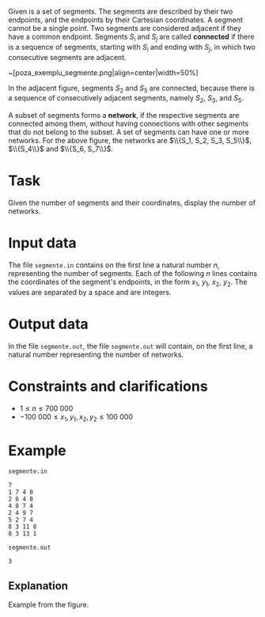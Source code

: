 
Given is a set of segments. The segments are described by their two endpoints, and the endpoints by their Cartesian coordinates. A segment cannot be a single point. Two segments are considered adjacent if they have a common endpoint. 
Segments $S_i$ and $S_j$ are called **connected** if there is a sequence of segments, starting with $S_i$ and ending with $S_j$, in which two consecutive segments are adjacent.

~[poza_exemplu_segmente.png|align=center|width=50%]

In the adjacent figure, segments $S_2$ and $S_5$ are connected, because there is a sequence of consecutively adjacent segments, namely $S_2$, $S_3$, and $S_5$.

A subset of segments forms a **network**, if the respective segments are connected among them, without having connections with other segments that do not belong to the subset. A set of segments can have one or more networks. For the above figure, the networks are $\\{S_1, S_2, S_3, S_5\\}$, $\\{S_4\\}$ and $\\{S_6, S_7\\}$.

# Task

Given the number of segments and their coordinates, display the number of networks.

# Input data

The file `segmente.in` contains on the first line a natural number $n$, representing the number of segments. Each of the following $n$ lines contains the coordinates of the segment's endpoints, in the form $x_1$, $y_1$, $x_2$, $y_2$. The values are separated by a space and are integers.

# Output data

In the file `segmente.out`, the file `segmente.out` will contain, on the first line, a natural number representing the number of networks.

# Constraints and clarifications

- $1 \leq n \leq 700\ 000$
- $-100\ 000 \leq x_1, y_1, x_2, y_2 \leq 100\ 000$

# Example

`segmente.in`
```
7
1 7 4 8 
2 6 4 8 
4 8 7 4 
2 4 9 7 
5 2 7 4 
8 3 11 8 
8 3 13 1 
```

`segmente.out`
```
3
```

## Explanation

Example from the figure.
